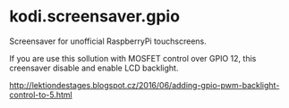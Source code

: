 # kodi.screensaver.gpio

Screensaver for unofficial RaspberryPi touchscreens.

If you are use this sollution with MOSFET control over
GPIO 12, this creensaver disable and enable LCD backlight.

http://lektiondestages.blogspot.cz/2016/06/adding-gpio-pwm-backlight-control-to-5.html


